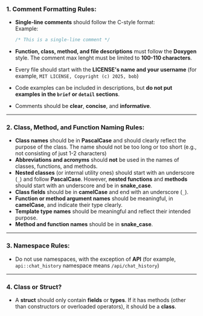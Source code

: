 

### 1. **Comment Formatting Rules:**

-   **Single-line comments** should follow the C-style format:  
    Example:
    
    ```cpp
    /* This is a single-line comment */
    ```
    
-   **Function, class, method, and file descriptions** must follow the **Doxygen** style. The comment max lenght must be limited to **100-110 characters**.
-   Every file should start with the **LICENSE's name and your username** (for example, `MIT LICENSE, Copyright (c) 2025, bob`)
-   Code examples can be included in descriptions, but **do not put examples in the `brief` or `detail` sections**.
-   Comments should be **clear**, **concise**, and **informative**.

----------

### 2. **Class, Method, and Function Naming Rules:**

-   **Class names** should be in **PascalCase** and should clearly reflect the purpose of the class. The name should not be too long or too short (e.g., not consisting of just 1-2 characters)
-   **Abbreviations and acronyms** should **not** be used in the names of classes, functions, and methods.
-   **Nested classes** (or internal utility ones) should start with an underscore (`_`) and follow **PascalCase**. However, **nested functions** and **methods** should start with an underscore and be in **snake_case**.
-   **Class fields** should be in **camelCase** and end with an underscore (`_`).
-   **Function or method argument names** should be meaningful, in **camelCase**, and indicate their type clearly.
-   **Template type names** should be meaningful and reflect their intended purpose.
-   **Method and function names** should be in **snake_case**.

----------

### 3. **Namespace Rules:**

-   Do not use namespaces, with the exception of **API** (for example, `api::chat_history` namespace means `/api/chat_history`)

----------

### 4. **Class or Struct?**

-   A **struct** should only contain **fields** or **types**. If it has methods (other than constructors or overloaded operators), it should be a **class**.
